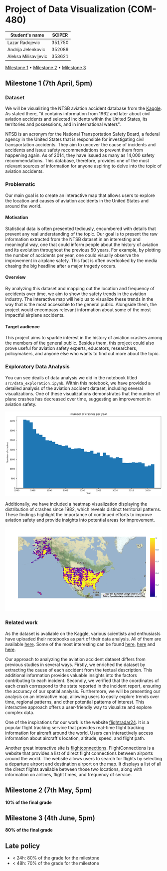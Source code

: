 
# Project of Data Visualization (COM-480)

| Student's name | SCIPER |
| -------------- | ------ |
|Lazar Radojevic |351750 |
|Andrija Jelenkovic |352089 |
|Aleksa Milisavljevic |353621 |

[Milestone 1](#milestone-1) • [Milestone 2](#milestone-2) • [Milestone 3](#milestone-3)

## Milestone 1 (7th April, 5pm)


### Dataset

We will be visualizing the NTSB aviation accident database from the [Kaggle](https://www.kaggle.com/datasets/khsamaha/aviation-accident-database-synopses?select=AviationData.csv). As stated there, "it contains information from 1962 and later about civil aviation accidents and selected incidents within the United States, its territories and possessions, and in international waters".

NTSB is an acronym for the National Transportation Safety Board, a federal agency in the United States that is responsible for investigating civil transportation accidents. They aim to uncover the cause of incidents and accidents and issue safety recommendations to prevent them from happening again. As of 2014, they have issued as many as 14,000 safety recommendations. This database, therefore, provides one of the most relevant sources of information for anyone aspiring to delve into the topic of aviation accidents.



### Problematic

Our main goal is to create an interactive map that allows users to explore the location and causes of aviation accidents in the United States and around the world.

#### Motivation

Statistical data is often presented tediously, encumbered with details that prevent any real understanding of the topic. Our goal is to present the raw information extracted from the NTSB dataset in an interesting and meaningful way, one that could inform people about the history of aviation and its evolution throughout the previous 50 years. For example, by plotting the number of accidents per year, one could visually observe the improvement in airplane safety. This fact is often overlooked by the media chasing the big headline after a major tragedy occurs.

#### Overview

By analyzing this dataset and mapping out the location and frequency of accidents over time, we aim to show the safety trends in the aviation industry. The interactive map will help us to visualize these trends in the way that is the most accessible to the general public. Alongside them, the project would encompass relevant information about some of the most impactful airplane accidents.

#### Target audience

This project aims to sparkle interest in the history of aviation crashes among the members of the general public. Besides them, this project could also prove useful for aviation safety experts, educators, researchers, policymakers, and anyone else who wants to find out more about the topic.


### Exploratory Data Analysis

You can see deails of data analysis we did in the notebook titled `src/data_exploration.ipynb`. Within this notebook, we have provided a detailed analysis of the aviation accident dataset, including several visualizations. One of these visualizations demonstrates that the number of plane crashes has decreased over time, suggesting an improvement in aviation safety.

![crashes-per-year](./data/images/crashes-per-year.png)

Additionally, we have included a heatmap visualization displaying the distribution of crashes since 1982, which reveals distinct territorial patterns. These findings highlight the importance of continued efforts to improve aviation safety and provide insights into potential areas for improvement.

![crashes-heatmap](./data/images/crashes-heatmap.png)

### Related work

As the dataset is avaliable on the Kaggle, various scientists and enthusiasts have uploaded their notebooks as part of their data analysis. All of them are available [here](https://www.kaggle.com/datasets/khsamaha/aviation-accident-database-synopses/code?select=AviationData.csv). Some of the most interesting can be found [here](https://www.kaggle.com/code/aqsasadaf/aviation-accident-database-beginners-analysis), [here](https://www.kaggle.com/code/khsamaha/ntsb-us-aviation-accident-up-to-jan-2022) and [here](https://www.kaggle.com/code/weichonggg/team-quby).

Our approach to analyzing the aviation accident dataset differs from previous studies in several ways. Firstly, we enriched the dataset by extracting the cause of each accident from the textual description. This additional information provides valuable insights into the factors contributing to each incident. Secondly, we verified that the coordinates of each crash correspond to the state reported in the incident report, ensuring the accuracy of our spatial analysis. Furthermore, we will be presenting our analysis on an interactive map, allowing users to easily explore trends over time, regional patterns, and other potential patterns of interest. This interactive approach offers a user-friendly way to visualize and explore complex data.

One of the inspirations for our work is the website [flightradar24](https://www.flightradar24.com/). It is a popular flight tracking service that provides real-time flight tracking information for aircraft around the world. Users can interactively access information about aircraft's location, altitude, speed, and flight path. 

Another great interactive site is [flightconnections](https://www.flightconnections.com/). FlightConnections is a website that provides a list of direct flight connections between airports around the world. The website allows users to search for flights by selecting a departure airport and destination airport on the map. It displays a list of all the direct flights available between those two locations, along with information on airlines, flight times, and frequency of service.

## Milestone 2 (7th May, 5pm)

**10% of the final grade**


## Milestone 3 (4th June, 5pm)

**80% of the final grade**


## Late policy

- < 24h: 80% of the grade for the milestone
- < 48h: 70% of the grade for the milestone

